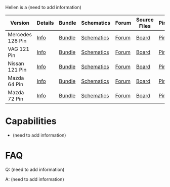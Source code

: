 Hellen is a (need to add information)

Version|Details|Bundle|Schematics|Forum|Source Files|Pinout|Image|Purchase
-------|-------|------|----------|-----|------------|------|-----|--------
Mercedes 128 Pin|[Info](https://github.com/rusefi/rusefi/wiki/Hellen-128-Mercedes)|[Bundle](https://rusefi.com/build_server/rusefi_bundle_hellen128.zip)|[Schematics](Hardware/Hellen/hellen128mercedes-a-schematic.pdf)|[Forum](https://rusefi.com/forum/viewtopic.php?f=4&t=1682)|[Board](https://rusefi.com/docs/ibom/hellen128mercedes-a-ibom.html)|[Pinout](https://rusefi.com/docs/pinouts/hellen/hellen128/)|[Image](Hardware/Hellen/hellen128mercedes-rev-a.jpg)|[Buy]()
VAG 121 Pin|[Info](https://github.com/rusefi/rusefi/wiki/Hellen121VAG)|[Bundle](https://rusefi.com/build_server/rusefi_bundle_hellen121vag.zip)|[Schematics](https://github.com/rusefi/hellen121vag/raw/main/boards/hellen121vag-a/board/hellen121vag-a-schematic.pdf)|[Forum](https://rusefi.com/forum/viewtopic.php?f=4&t=1931)|[Board](https://github.com/rusefi/hellen121vag)|[Pinout](https://rusefi.com/docs/pinouts/hellen/hellen121vag/)|[Image](https://rusefi.com/forum/download/file.php?id=7575)|[Buy](https://www.ebay.com/itm/334048095704)
Nissan 121 Pin|[Info]()|[Bundle]()|[Schematics]()|[Forum]()|[Board]()|[Pinout]()|[Image]()|[Buy]()
Mazda 64 Pin|[Info]()|[Bundle]()|[Schematics]()|[Forum]()|[Board]()|[Pinout]()|[Image]()|[Buy]()
Mazda 72 Pin|[Info]()|[Bundle]()|[Schematics]()|[Forum]()|[Board]()|[Pinout]()|[Image]()|[Buy]()

# Capabilities
* (need to add information)

# FAQ

Q: (need to add information)

A: (need to add information)